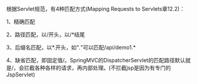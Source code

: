 根据Servlet规范，有4种匹配方式(Mapping Requests to Servlets章12.2)：

1、精确匹配

2、路径匹配，以/开头，以/*结尾

3、后缀名匹配，以*.开头，如"*.*"可以匹配/api/demo1.*

4、缺省匹配，即固定值/。SpringMVC的DispatcherServlet的匹配路径默认就是/，会拦截各种各样的请求，再内部处理。(不拦截jsp是因为有专门的JspServlet)


